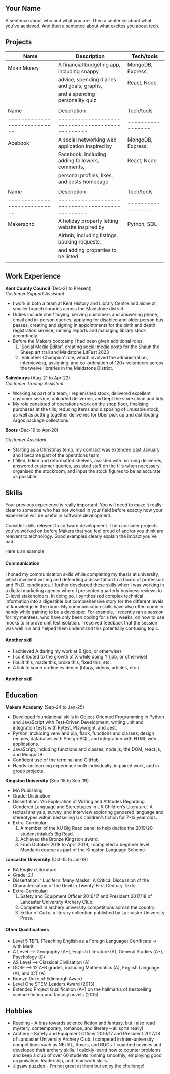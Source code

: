 ## Your Name

A sentence about who and what you are. Then a sentence about what you've achieved. And then a sentence about what excites you about tech.

## Projects

| Name                         | Description                                     | Tech/tools        |
| ---------------------------- | ----------------------------------------------- | ----------------- |
| Mean Money                   | A financial budgeting app, including snappy     | MongoDB, Express, |
|                              | advice, spending diaries and goals, graphs,     | React, Node       |
|                              | and a spending personality quiz                 |                   |
|                              |                                                 |                   |
| Name                         | Description                                     | Tech/tools        |
| ---------------------------- | ----------------------------------------------- | ----------------- |
| Acebook                      | A social networking web application inspired by | MongoDB, Express, |
|                              | Facebook, including adding followers, comments, | React, Node       |
|                              | personal profiles, likes, and posts homepage    |                   |
|                              |                                                 |                   |
| Name                         | Description                                     | Tech/tools        |
| ---------------------------- | ----------------------------------------------- | ----------------- |
| Makersbnb                    | A holiday property letting website inspired by  | Python, SQL       |
|                              | Airbnb, including listings, booking requests,   |                   |
|                              | and adding properties to be listed              |                   |
|                              |                                                 |                   |


## Work Experience

**Kent County Council** (Dec-21 to Present)  
_Customer Support Assistant_

- I work in both a team at Kent History and Library Centre and alone at smaller branch libraries across the Maidstone district.
- Duties include shelf tidying, serving customers and answering phone, email and in-person queries, applying for disabled and older person bus passes, creating and signing in appointments for the birth and death registration service, running reports and managing library stock accordingly.
- Before the Makers bootcamp I had been given additional roles:
    1. ‘Social Media Editor’, creating social media posts for the Shaun the Sheep art trail and Maidstone LitFest 2023
    2. ‘Volunteer Champion’ role, which involved the administration, interviewing, assigning, and co-ordination of 120+ volunteers across the twelve libraries in the Maidstone District.

**Sainsburys** (Aug-21 to Apr-22)  
_Customer Trading Assistant_

- Working as part of a team, I replenished stock, delivered excellent customer service, unloaded deliveries, and kept the store clean and tidy.
- My role consisted of operations work on the shop floor, finalising purchases at the tills, reducing items and disposing of unusable stock, as well as putting together deliveries for Uber pick up and distributing Argos package collections.

**Boots** (Dec-19 to Apr-20)

_Customer Assistant_

- Starting as a Christmas temp, my contract was extended past January and I became part of the operations team.
- I filled, tidied and reformatted shelves, assisted with morning deliveries, answered customer queries, assisted staff on the tills when necessary, organised the stockroom, and input the stock figures to be as accurate as possible. 


## Skills

Your previous experience is really important. You will need to make it really clear to someone who has not worked in your field before exactly how your experience will be useful in software development.

Consider skills relevent to software development. Then consider projects you've worked on before Makers that you feel proud of and/or you think are relevent to technology. Good examples clearly explain the impact you've had. 


Here's an example

#### Communication
I honed my communication skills while completing my thesis at university, which involved writing and defending a dissertation to a board of professors and Ph.D. candidates. I further developed these skills when I was working in a digital marketing agency where I presented quarterly business reviews to C-level stakeholders. In doing so, I synthesised complex technical information into a digestible but comprehensive story for the different levels of knowledge in the room. My communication skills have also often come in handy while training to be a developer. For example, I recently ran a session for my mentees, who have only been coding for a few weeks, on how to use mocks to improve unit test isolation. I received feedback that the session was well run and helped them understand this potentially confusing topic.

#### Another skill

- I achieved A during my work at B (job, or otherwise)
- I contributed to the growth of X while doing Y (job, or otherwise)
- I built this, made this, broke this, fixed this, etc.
- A link to some on-line evidence (blogs, videos, articles, etc.)

#### Another skill


## Education

**Makers Academy** (Sep-24 to Jan-25)
- Developed foundational skills in Object-Oriented Programming in Python and JavaScript with Test-Driven Development, writing unit and integration tests with Pytest, Playwright, and Jest.
- Python, including venv and pip, flask, functions and classes, design recipes, databases with PostgreSQL, and integration with HTML web applications.
- JavaScript, including functions and classes, node.js, the DOM, react.js, and MongoDB.
- Confident use of the terminal and GitHub.
- Hands-on learning experience both individually, in paired work, and in group projects.

**Kingston University** (Sep-18 to Sep-19)

- MA Publishing
- Grade: Distinction
- Dissertation: ‘An Exploration of Writing and Attitudes Regarding Gendered Language and Stereotypes in UK Children’s Literature’. A textual analysis, survey, and interview exploring gendered language and stereotypes within bestselling UK children’s fiction for 7-13 year olds.
- Extra-Curricular:
    1. A member of the KU Big Read panel to help decide the 2019/20 student intake’s Big Read.
    2. Achieved the Bronze Kingston award.
    3. From October 2018 to April 2019, I completed a beginner level Mandarin course as part of the Kingston Language Scheme.

**Lancaster University** (Oct-15 to Jul-18)

- BA English Literature
- Grade: 2.1
- Dissertation: ‘‘Lucifer’s ‘Many Masks’: A Critical Discussion of the Characterisation of the Devil in Twenty-First Century Texts’
- Extra-Curricular:
    1. Safety and Equipment Officer 2016/17 and President 2017/18 of Lancaster University Archery Club.
    2. Competed in archery university competitions across the country.
    3. Editor of _Cake_, a literary collection published by Lancaster University Press.

#### Other Qualifications

- Level 5 TEFL (Teaching English as a Foreign Language) Certificate -> with Merit
- A Level –> Geography (A*), English Literature (A), General Studies (A*), Psychology (C)
- AS Level –> Classical Civilisation (A)
- GCSE –> 12 A-B grades, including Mathematics (A), English Language (A), and ICT (A)
- Bronze Duke of Edinburgh Award
- Level One STEM Leaders Award (2013)
- Extended Project Qualification (A*) on the hallmarks of bestselling science fiction and fantasy novels (2015)


## Hobbies

- Reading – A bias towards science fiction and fantasy, but I also read mystery, contemporary, romance, and literary – all sorts really!
- Archery – Safety and Equipment Officer 2016/17 and President 2017/18 of Lancaster University Archery Club. I competed in inter-university competitions such as NEUAL, Roses, and BUCs. I coached novices and developed their archery skills. I quickly learnt how to counter problems and keep a club of over 60 students running smoothly, employing good organisation, leadership, and teamwork skills.
- Jigsaw puzzles - I'm not great at them but enjoy the challenge!